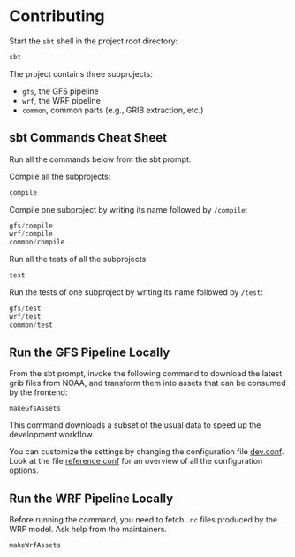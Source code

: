# Contributing

Start the `sbt` shell in the project root directory:

~~~ sh
sbt
~~~

The project contains three subprojects:

- `gfs`, the GFS pipeline
- `wrf`, the WRF pipeline
- `common`, common parts (e.g., GRIB extraction, etc.)

## sbt Commands Cheat Sheet

Run all the commands below from the sbt prompt.

Compile all the subprojects:

~~~ sbt
compile
~~~

Compile one subproject by writing its name followed by `/compile`:

~~~ sbt
gfs/compile
wrf/compile
common/compile
~~~

Run all the tests of all the subprojects:

~~~ sbt
test
~~~

Run the tests of one subproject by writing its name followed by `/test`:

~~~ sbt
gfs/test
wrf/test
common/test
~~~

## Run the GFS Pipeline Locally

From the sbt prompt, invoke the following command to download
the latest grib files from NOAA, and transform them into
assets that can be consumed by the frontend:

~~~
makeGfsAssets
~~~

This command downloads a subset of the usual data to speed up the development workflow.

You can customize the settings by changing the configuration file [dev.conf](gfs/dev.conf). Look at the file [reference.conf](gfs/src/main/resources/reference.conf) for an overview of all the configuration options.

## Run the WRF Pipeline Locally

Before running the command, you need to fetch `.nc` files produced by the WRF model. Ask help from the maintainers.

~~~
makeWrfAssets
~~~
